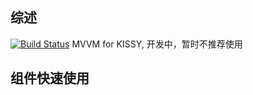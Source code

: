 ## 综述

[![Build Status](https://travis-ci.org/shepherdwind/bidi.png?branch=master)](https://travis-ci.org/shepherdwind/bidi)
MVVM for KISSY, 开发中，暂时不推荐使用

## 组件快速使用

